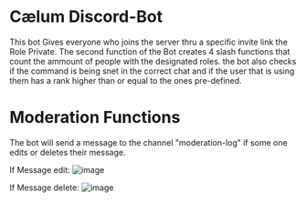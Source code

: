 # Cælum Discord-Bot

This bot Gives everyone who joins the server thru a specific invite link the Role Private. 
The second function of the Bot creates 4 slash functions that count the ammount of people with the designated roles.
the bot also checks if the command is being snet in the correct chat and if the user that is using them has a rank higher than or equal to the ones pre-defined.


# Moderation Functions

The bot will send a message to the channel "moderation-log" if some one edits or deletes their message.

If Message edit:
![image](https://user-images.githubusercontent.com/75133815/228279206-c360f212-b32d-4549-934a-9c47013f8de4.png)

If Message delete:
![image](https://user-images.githubusercontent.com/75133815/228279411-226b7e96-df9c-4a5f-9b7c-3f98ff688bd0.png)

